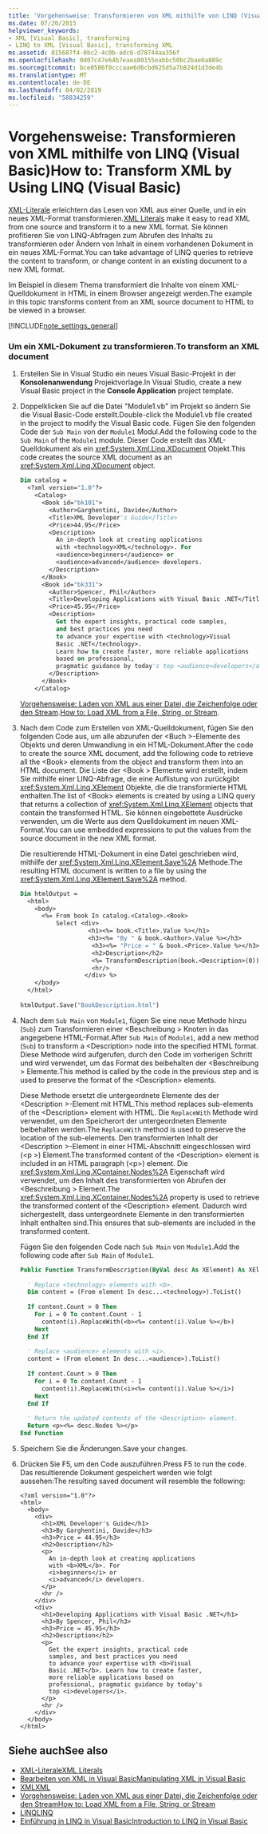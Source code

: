 ```yaml
---
title: 'Vorgehensweise: Transformieren von XML mithilfe von LINQ (Visual Basic)'
ms.date: 07/20/2015
helpviewer_keywords:
- XML [Visual Basic], transforming
- LINQ to XML [Visual Basic], transforming XML
ms.assetid: 815687f4-0bc2-4c0b-adc6-d78744aa356f
ms.openlocfilehash: 0d07c47e64b7eaea80155eabbc50bc2bae0a889c
ms.sourcegitcommit: bce0586f0cccaae6d6cbd625d5a7b824d1d3de4b
ms.translationtype: MT
ms.contentlocale: de-DE
ms.lasthandoff: 04/02/2019
ms.locfileid: "58834259"
---
```

# <a name="how-to-transform-xml-by-using-linq-visual-basic"></a><span data-ttu-id="13d3b-102">Vorgehensweise: Transformieren von XML mithilfe von LINQ (Visual Basic)</span><span class="sxs-lookup"><span data-stu-id="13d3b-102">How to: Transform XML by Using LINQ (Visual Basic)</span></span>
<span data-ttu-id="13d3b-103">[XML-Literale](../../../../visual-basic/language-reference/xml-literals/index.md) erleichtern das Lesen von XML aus einer Quelle, und in ein neues XML-Format transformieren.</span><span class="sxs-lookup"><span data-stu-id="13d3b-103">[XML Literals](../../../../visual-basic/language-reference/xml-literals/index.md) make it easy to read XML from one source and transform it to a new XML format.</span></span> <span data-ttu-id="13d3b-104">Sie können profitieren Sie von LINQ-Abfragen zum Abrufen des Inhalts zu transformieren oder Ändern von Inhalt in einem vorhandenen Dokument in ein neues XML-Format.</span><span class="sxs-lookup"><span data-stu-id="13d3b-104">You can take advantage of LINQ queries to retrieve the content to transform, or change content in an existing document to a new XML format.</span></span>  
  
 <span data-ttu-id="13d3b-105">Im Beispiel in diesem Thema transformiert die Inhalte von einem XML-Quelldokument in HTML in einem Browser angezeigt werden.</span><span class="sxs-lookup"><span data-stu-id="13d3b-105">The example in this topic transforms content from an XML source document to HTML to be viewed in a browser.</span></span>  
  
[!INCLUDE[note_settings_general](~/includes/note-settings-general-md.md)]  
  
### <a name="to-transform-an-xml-document"></a><span data-ttu-id="13d3b-106">Um ein XML-Dokument zu transformieren.</span><span class="sxs-lookup"><span data-stu-id="13d3b-106">To transform an XML document</span></span>  
  
1.  <span data-ttu-id="13d3b-107">Erstellen Sie in Visual Studio ein neues Visual Basic-Projekt in der **Konsolenanwendung** Projektvorlage.</span><span class="sxs-lookup"><span data-stu-id="13d3b-107">In Visual Studio, create a new Visual Basic project in the **Console Application** project template.</span></span>  
  
2.  <span data-ttu-id="13d3b-108">Doppelklicken Sie auf die Datei "Module1.vb" im Projekt so ändern Sie die Visual Basic-Code erstellt.</span><span class="sxs-lookup"><span data-stu-id="13d3b-108">Double-click the Module1.vb file created in the project to modify the Visual Basic code.</span></span> <span data-ttu-id="13d3b-109">Fügen Sie den folgenden Code der `Sub Main` von der `Module1` Modul.</span><span class="sxs-lookup"><span data-stu-id="13d3b-109">Add the following code to the `Sub Main` of the `Module1` module.</span></span> <span data-ttu-id="13d3b-110">Dieser Code erstellt das XML-Quelldokument als ein <xref:System.Xml.Linq.XDocument> Objekt.</span><span class="sxs-lookup"><span data-stu-id="13d3b-110">This code creates the source XML document as an <xref:System.Xml.Linq.XDocument> object.</span></span>  
  
    ```vb  
    Dim catalog =   
      <?xml version="1.0"?>  
        <Catalog>  
          <Book id="bk101">  
            <Author>Garghentini, Davide</Author>  
            <Title>XML Developer's Guide</Title>  
            <Price>44.95</Price>  
            <Description>  
              An in-depth look at creating applications  
              with <technology>XML</technology>. For   
              <audience>beginners</audience> or   
              <audience>advanced</audience> developers.  
            </Description>  
          </Book>  
          <Book id="bk331">  
            <Author>Spencer, Phil</Author>  
            <Title>Developing Applications with Visual Basic .NET</Title>  
            <Price>45.95</Price>  
            <Description>  
              Get the expert insights, practical code samples,   
              and best practices you need   
              to advance your expertise with <technology>Visual   
              Basic .NET</technology>.   
              Learn how to create faster, more reliable applications  
              based on professional,   
              pragmatic guidance by today's top <audience>developers</audience>.  
            </Description>  
          </Book>  
        </Catalog>  
    ```  
  
     <span data-ttu-id="13d3b-111">[Vorgehensweise: Laden von XML aus einer Datei, die Zeichenfolge oder den Stream](../../../../visual-basic/programming-guide/language-features/xml/how-to-load-xml-from-a-file-string-or-stream.md).</span><span class="sxs-lookup"><span data-stu-id="13d3b-111">[How to: Load XML from a File, String, or Stream](../../../../visual-basic/programming-guide/language-features/xml/how-to-load-xml-from-a-file-string-or-stream.md).</span></span>  
  
3.  <span data-ttu-id="13d3b-112">Nach dem Code zum Erstellen von XML-Quelldokument, fügen Sie den folgenden Code aus, um alle abzurufen der \<Buch >-Elemente des Objekts und deren Umwandlung in ein HTML-Dokument.</span><span class="sxs-lookup"><span data-stu-id="13d3b-112">After the code to create the source XML document, add the following code to retrieve all the \<Book> elements from the object and transform them into an HTML document.</span></span> <span data-ttu-id="13d3b-113">Die Liste der \<Book > Elemente wird erstellt, indem Sie mithilfe einer LINQ-Abfrage, die eine Auflistung von zurückgibt <xref:System.Xml.Linq.XElement> Objekte, die die transformierte HTML enthalten.</span><span class="sxs-lookup"><span data-stu-id="13d3b-113">The list of \<Book> elements is created by using a LINQ query that returns a collection of <xref:System.Xml.Linq.XElement> objects that contain the transformed HTML.</span></span> <span data-ttu-id="13d3b-114">Sie können eingebettete Ausdrücke verwenden, um die Werte aus dem Quelldokument im neuen XML-Format.</span><span class="sxs-lookup"><span data-stu-id="13d3b-114">You can use embedded expressions to put the values from the source document in the new XML format.</span></span>  
  
     <span data-ttu-id="13d3b-115">Die resultierende HTML-Dokument in eine Datei geschrieben wird, mithilfe der <xref:System.Xml.Linq.XElement.Save%2A> Methode.</span><span class="sxs-lookup"><span data-stu-id="13d3b-115">The resulting HTML document is written to a file by using the <xref:System.Xml.Linq.XElement.Save%2A> method.</span></span>  
  
    ```vb  
    Dim htmlOutput =   
      <html>  
        <body>  
          <%= From book In catalog.<Catalog>.<Book>   
              Select <div>  
                       <h1><%= book.<Title>.Value %></h1>  
                       <h3><%= "By " & book.<Author>.Value %></h3>  
                        <h3><%= "Price = " & book.<Price>.Value %></h3>  
                        <h2>Description</h2>  
                        <%= TransformDescription(book.<Description>(0)) %>  
                        <hr/>  
                      </div> %>  
        </body>  
      </html>  
  
    htmlOutput.Save("BookDescription.html")  
    ```  
  
4.  <span data-ttu-id="13d3b-116">Nach dem `Sub Main` von `Module1`, fügen Sie eine neue Methode hinzu (`Sub`) zum Transformieren einer \<Beschreibung > Knoten in das angegebene HTML-Format.</span><span class="sxs-lookup"><span data-stu-id="13d3b-116">After `Sub Main` of `Module1`, add a new method (`Sub`) to transform a \<Description> node into the specified HTML format.</span></span> <span data-ttu-id="13d3b-117">Diese Methode wird aufgerufen, durch den Code im vorherigen Schritt und wird verwendet, um das Format des beibehalten der \<Beschreibung > Elemente.</span><span class="sxs-lookup"><span data-stu-id="13d3b-117">This method is called by the code in the previous step and is used to preserve the format of the \<Description> elements.</span></span>  
  
     <span data-ttu-id="13d3b-118">Diese Methode ersetzt die untergeordnete Elemente des der \<Description >-Element mit HTML.</span><span class="sxs-lookup"><span data-stu-id="13d3b-118">This method replaces sub-elements of the \<Description> element with HTML.</span></span> <span data-ttu-id="13d3b-119">Die `ReplaceWith` Methode wird verwendet, um den Speicherort der untergeordneten Elemente beibehalten werden.</span><span class="sxs-lookup"><span data-stu-id="13d3b-119">The `ReplaceWith` method is used to preserve the location of the sub-elements.</span></span> <span data-ttu-id="13d3b-120">Den transformierten Inhalt der \<Description >-Element in einer HTML-Abschnitt eingeschlossen wird (\<p >) Element.</span><span class="sxs-lookup"><span data-stu-id="13d3b-120">The transformed content of the \<Description> element is included in an HTML paragraph (\<p>) element.</span></span> <span data-ttu-id="13d3b-121">Die <xref:System.Xml.Linq.XContainer.Nodes%2A> Eigenschaft wird verwendet, um den Inhalt des transformierten von Abrufen der \<Beschreibung > Element.</span><span class="sxs-lookup"><span data-stu-id="13d3b-121">The <xref:System.Xml.Linq.XContainer.Nodes%2A> property is used to retrieve the transformed content of the \<Description> element.</span></span> <span data-ttu-id="13d3b-122">Dadurch wird sichergestellt, dass untergeordnete Elemente in den transformierten Inhalt enthalten sind.</span><span class="sxs-lookup"><span data-stu-id="13d3b-122">This ensures that sub-elements are included in the transformed content.</span></span>  
  
     <span data-ttu-id="13d3b-123">Fügen Sie den folgenden Code nach `Sub Main` von `Module1`.</span><span class="sxs-lookup"><span data-stu-id="13d3b-123">Add the following code after `Sub Main` of `Module1`.</span></span>  
  
    ```vb  
    Public Function TransformDescription(ByVal desc As XElement) As XElement  
  
      ' Replace <technology> elements with <b>.  
      Dim content = (From element In desc...<technology>).ToList()  
  
      If content.Count > 0 Then  
        For i = 0 To content.Count - 1  
          content(i).ReplaceWith(<b><%= content(i).Value %></b>)  
        Next  
      End If  
  
      ' Replace <audience> elements with <i>.  
      content = (From element In desc...<audience>).ToList()  
  
      If content.Count > 0 Then  
        For i = 0 To content.Count - 1  
          content(i).ReplaceWith(<i><%= content(i).Value %></i>)  
        Next  
      End If  
  
      ' Return the updated contents of the <Description> element.  
      Return <p><%= desc.Nodes %></p>  
    End Function  
    ```  
  
5.  <span data-ttu-id="13d3b-124">Speichern Sie die Änderungen.</span><span class="sxs-lookup"><span data-stu-id="13d3b-124">Save your changes.</span></span>  
  
6.  <span data-ttu-id="13d3b-125">Drücken Sie F5, um den Code auszuführen.</span><span class="sxs-lookup"><span data-stu-id="13d3b-125">Press F5 to run the code.</span></span> <span data-ttu-id="13d3b-126">Das resultierende Dokument gespeichert werden wie folgt aussehen:</span><span class="sxs-lookup"><span data-stu-id="13d3b-126">The resulting saved document will resemble the following:</span></span>  
  
    ```  
    <?xml version="1.0"?>  
    <html>  
      <body>  
        <div>  
          <h1>XML Developer's Guide</h1>  
          <h3>By Garghentini, Davide</h3>  
          <h3>Price = 44.95</h3>  
          <h2>Description</h2>  
          <p>  
            An in-depth look at creating applications  
            with <b>XML</b>. For   
            <i>beginners</i> or   
            <i>advanced</i> developers.  
          </p>  
          <hr />  
        </div>  
        <div>  
          <h1>Developing Applications with Visual Basic .NET</h1>  
          <h3>By Spencer, Phil</h3>  
          <h3>Price = 45.95</h3>  
          <h2>Description</h2>  
          <p>  
            Get the expert insights, practical code   
            samples, and best practices you need   
            to advance your expertise with <b>Visual   
            Basic .NET</b>. Learn how to create faster,  
            more reliable applications based on  
            professional, pragmatic guidance by today's   
            top <i>developers</i>.  
          </p>  
          <hr />  
        </div>  
      </body>  
    </html>  
    ```  
  
## <a name="see-also"></a><span data-ttu-id="13d3b-127">Siehe auch</span><span class="sxs-lookup"><span data-stu-id="13d3b-127">See also</span></span>

- [<span data-ttu-id="13d3b-128">XML-Literale</span><span class="sxs-lookup"><span data-stu-id="13d3b-128">XML Literals</span></span>](../../../../visual-basic/language-reference/xml-literals/index.md)
- [<span data-ttu-id="13d3b-129">Bearbeiten von XML in Visual Basic</span><span class="sxs-lookup"><span data-stu-id="13d3b-129">Manipulating XML in Visual Basic</span></span>](../../../../visual-basic/programming-guide/language-features/xml/manipulating-xml.md)
- [<span data-ttu-id="13d3b-130">XML</span><span class="sxs-lookup"><span data-stu-id="13d3b-130">XML</span></span>](../../../../visual-basic/programming-guide/language-features/xml/index.md)
- [<span data-ttu-id="13d3b-131">Vorgehensweise: Laden von XML aus einer Datei, die Zeichenfolge oder den Stream</span><span class="sxs-lookup"><span data-stu-id="13d3b-131">How to: Load XML from a File, String, or Stream</span></span>](../../../../visual-basic/programming-guide/language-features/xml/how-to-load-xml-from-a-file-string-or-stream.md)
- [<span data-ttu-id="13d3b-132">LINQ</span><span class="sxs-lookup"><span data-stu-id="13d3b-132">LINQ</span></span>](../../../../visual-basic/programming-guide/language-features/linq/index.md)
- [<span data-ttu-id="13d3b-133">Einführung in LINQ in Visual Basic</span><span class="sxs-lookup"><span data-stu-id="13d3b-133">Introduction to LINQ in Visual Basic</span></span>](../../../../visual-basic/programming-guide/language-features/linq/introduction-to-linq.md)

